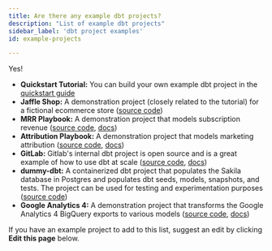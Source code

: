 ```yaml
---
title: Are there any example dbt projects?
description: "List of example dbt projects"
sidebar_label: 'dbt project examples'
id: example-projects

---
```


Yes!

* **Quickstart Tutorial:** You can build your own example dbt project in the [quickstart guide](/quickstarts)
* **Jaffle Shop:** A demonstration project (closely related to the tutorial) for a fictional ecommerce store ([source code](https://github.com/dbt-labs/jaffle_shop))
* **MRR Playbook:** A demonstration project that models subscription revenue ([source code](https://github.com/dbt-labs/mrr-playbook), [docs](https://www.getdbt.com/mrr-playbook/#!/overview))
* **Attribution Playbook:** A demonstration project that models marketing attribution  ([source code](https://github.com/dbt-labs/attribution-playbook), [docs](https://www.getdbt.com/attribution-playbook/#!/overview))
* **GitLab:** Gitlab's internal dbt project is open source and is a great example of how to use dbt at scale ([source code](https://gitlab.com/gitlab-data/analytics/-/tree/master/transform/snowflake-dbt), [docs](https://dbt.gitlabdata.com/))
* **dummy-dbt:** A containerized dbt project that populates the Sakila database in Postgres and populates dbt seeds, models, snapshots, and tests. The project can be used for testing and experimentation purposes ([source code](https://github.com/gmyrianthous/dbt-dummy))
* **Google Analytics 4:** A demonstration project that transforms the Google Analytics 4 BigQuery exports to various models ([source code](https://github.com/stacktonic-com/stacktonic-dbt-example-project), [docs](https://stacktonic.com/article/google-analytics-big-query-and-dbt-a-dbt-example-project))

If you have an example project to add to this list, suggest an edit by clicking **Edit this page** below.
